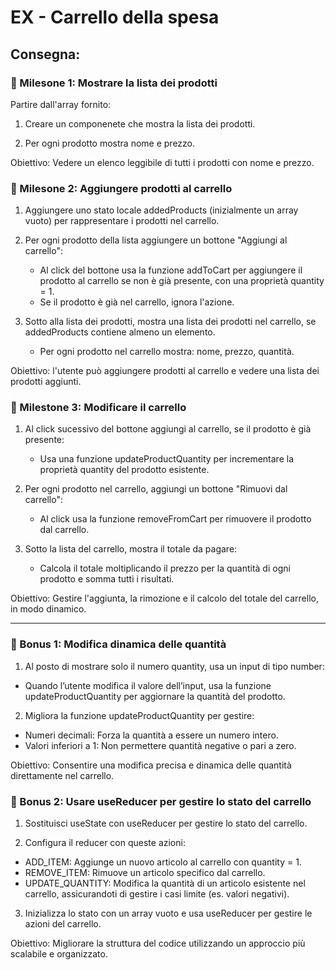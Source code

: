 EX - Carrello della spesa
===
## Consegna:
### 📌 Milesone 1: Mostrare la lista dei prodotti
Partire dall'array fornito:
1. Creare un componenete che mostra la lista dei prodotti.

2. Per ogni prodotto mostra nome e prezzo.

Obiettivo: Vedere un elenco leggibile di tutti i prodotti con nome e prezzo.

### 📌 Milesone 2: Aggiungere prodotti al carrello
1. Aggiungere uno stato locale addedProducts (inizialmente un array vuoto) per rappresentare i prodotti nel carrello.

2. Per ogni prodotto della lista aggiungere un bottone "Aggiungi al carrello":
    - Al click del bottone usa la funzione addToCart per aggiungere il prodotto al carrello se non è già presente, con una proprietà quantity = 1.
    - Se il prodotto è già nel carrello, ignora l'azione.

3. Sotto alla lista dei prodotti, mostra una lista dei prodotti nel carrello, se addedProducts contiene almeno un elemento. 
    - Per ogni prodotto nel carrello mostra: nome, prezzo, quantità.

Obiettivo: l'utente può aggiungere prodotti al carrello e vedere una lista dei prodotti aggiunti.

### 📌 Milestone 3: Modificare il carrello
1. Al click sucessivo del bottone aggiungi al carrello, se il prodotto è già presente:
    - Usa una funzione updateProductQuantity per incrementare la proprietà quantity del prodotto esistente.

2. Per ogni prodotto nel carrello, aggiungi un bottone 
"Rimuovi dal carrello":
    - Al click usa la funzione removeFromCart per rimuovere il prodotto dal carrello.

3. Sotto la lista del carrello, mostra il totale da pagare:
    - Calcola il totale moltiplicando il prezzo per la quantità di ogni prodotto e somma tutti i risultati.

Obiettivo: Gestire l'aggiunta, la rimozione e il calcolo del totale del carrello, in modo dinamico.

<hr>

### 🎯 Bonus 1: Modifica dinamica delle quantità
1. Al posto di mostrare solo il numero quantity, usa un input di tipo number:
- Quando l’utente modifica il valore dell’input, usa la funzione updateProductQuantity per aggiornare la quantità del prodotto.

2. Migliora la funzione updateProductQuantity per gestire:
- Numeri decimali: Forza la quantità a essere un numero intero.
- Valori inferiori a 1: Non permettere quantità negative o pari a zero.

Obiettivo: Consentire una modifica precisa e dinamica delle quantità direttamente nel carrello.

### 🎯 Bonus 2: Usare useReducer per gestire lo stato del carrello
1. Sostituisci useState con useReducer per gestire lo stato del carrello.

2. Configura il reducer con queste azioni:
- ADD_ITEM: Aggiunge un nuovo articolo al carrello con quantity = 1.
- REMOVE_ITEM: Rimuove un articolo specifico dal carrello.
- UPDATE_QUANTITY: Modifica la quantità di un articolo esistente nel carrello, assicurandoti di gestire i casi limite (es. valori negativi).

3. Inizializza lo stato con un array vuoto e usa useReducer per gestire le azioni del carrello.

Obiettivo: Migliorare la struttura del codice utilizzando un approccio più scalabile e organizzato.